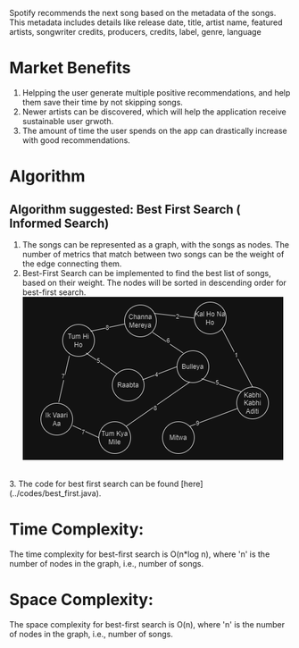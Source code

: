 Spotify recommends the next song based on the metadata of the songs. This metadata includes details like release date, title, artist name, featured artists, songwriter credits, producers, credits, label,  genre, language
# Market Benefits
1. Helpping the user generate multiple positive recommendations, and help them save their time by not skipping songs.
2. Newer artists can be discovered, which will help the application receive sustainable user grwoth.
3. The amount of time the user spends on the app can drastically increase with good recommendations.

# Algorithm
## Algorithm suggested: Best First Search ( Informed Search)
1. The songs can be represented as a graph, with the songs as nodes. The number of metrics that match between two songs can be the weight of the edge connecting them. <br>
2. Best-First Search can be implemented to find the best list of songs, based on their weight. The nodes will be sorted in descending order for best-first search.
![bfs](../images/bfs.png)
<br>
3. The code for best first search can be found [here](../codes/best_first.java).

# Time Complexity:
The time complexity for best-first search is O(n*log n), where 'n' is the number of nodes in the graph, i.e., number of songs.

# Space Complexity:
The space complexity for best-first search is O(n), where 'n' is the number of nodes in the graph, i.e., number of songs.


